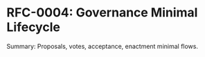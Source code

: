 # RFC-0004: Governance Minimal Lifecycle

Summary: Proposals, votes, acceptance, enactment minimal flows.

